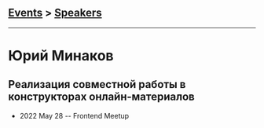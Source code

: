 ## [Events](../README.md) > [Speakers](../speakers.md)
---

# Юрий Минаков

## Реализация совместной работы в конструкторах онлайн-материалов
- 2022 May 28 -- Frontend Meetup    
